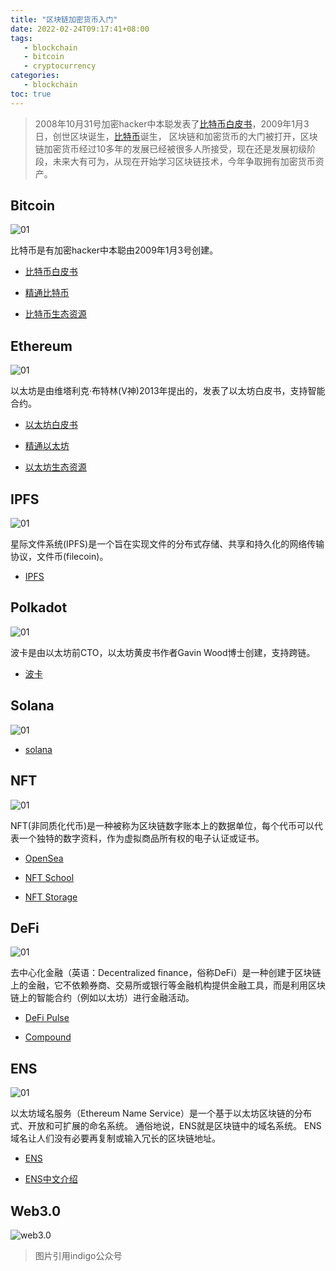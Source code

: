 ```yaml
---
title: "区块链加密货币入门"
date: 2022-02-24T09:17:41+08:00
tags:
   - blockchain 
   - bitcoin 
   - cryptocurrency
categories:
   - blockchain 
toc: true
---
```


> 2008年10月31号加密hacker中本聪发表了[比特币白皮书](http://lixiaolai.com/#/bitcoin-whitepaper-cn-en-translation/Bitcoin-Whitepaper-EN-CN.html)，2009年1月3日，创世区块诞生，[比特币](https://zh.wikipedia.org/wiki/%E6%AF%94%E7%89%B9%E5%B8%81)诞生，
> 区块链和加密货币的大门被打开，区块链加密货币经过10多年的发展已经被很多人所接受，现在还是发展初级阶段，未来大有可为，从现在开始学习区块链技术，今年争取拥有加密货币资产。

## Bitcoin
![01](./bitcoin.png)

比特币是有加密hacker中本聪由2009年1月3号创建。

- [比特币白皮书](http://lixiaolai.com/#/bitcoin-whitepaper-cn-en-translation/Bitcoin-Whitepaper-EN-CN.html)

- [精通比特币](https://github.com/lizj3624/MasterBitcoin2CN/blob/master/SUMMARY.md)

- [比特币生态资源](https://123btc.org/)

## Ethereum
![01](./ethereum.png)

以太坊是由维塔利克·布特林(V神)2013年提出的，发表了以太坊白皮书，支持智能合约。

- [以太坊白皮书](https://github.com/lizj3624/mynote/blob/master/blockchain/ETH/%E4%BB%A5%E5%A4%AA%E5%9D%8A%E7%99%BD%E7%9A%AE%E4%B9%A6-zh.md)

- [精通以太坊](https://github.com/lizj3624/ethereum_book)

- [以太坊生态资源](https://123eth.org/)

## IPFS
![01](./ipfs.png)

星际文件系统(IPFS)是一个旨在实现文件的分布式存储、共享和持久化的网络传输协议，文件币(filecoin)。

- [IPFS](https://ipfs.io/)

## Polkadot
![01](./polkadot.jpg)

波卡是由以太坊前CTO，以太坊黄皮书作者Gavin Wood博士创建，支持跨链。

- [波卡](https://www.polkaworld.org/)

## Solana
![01](./solana.jpg)

- [solana](https://solana.com/zh)

## NFT
![01](./nft.jpg)

NFT(非同质化代币)是一种被称为区块链数字账本上的数据单位，每个代币可以代表一个独特的数字资料，作为虚拟商品所有权的电子认证或证书。

- [OpenSea]()

- [NFT School](https://nftschool.dev/)

- [NFT Storage](https://nft.storage/) 

## DeFi
![01](./defi.jpg)

去中心化金融（英语：Decentralized finance，俗称DeFi）是一种创建于区块链上的金融，它不依赖券商、交易所或银行等金融机构提供金融工具，而是利用区块链上的智能合约（例如以太坊）进行金融活动。

- [DeFi Pulse](https://www.defipulse.com/)

- [Compound](https://app.compound.finance/)

## ENS
![01](./ens.png)

以太坊域名服务（Ethereum Name Service）是一个基于以太坊区块链的分布式、开放和可扩展的命名系统。 通俗地说，ENS就是区块链中的域名系统。 ENS 域名让人们没有必要再复制或输入冗长的区块链地址。

- [ENS](https://ens.domains/)

- [ENS中文介绍](https://ensuser.com/)

## Web3.0
![web3.0](./web3.jpg)
> 图片引用indigo公众号
